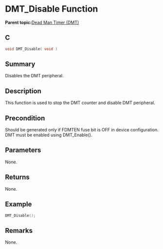# DMT\_Disable Function

**Parent topic:**[Dead Man Timer \(DMT\)](GUID-45E9C429-6449-4D83-986C-97A40E3FEB60.md)

## C

```c
void DMT_Disable( void )
```

## Summary

Disables the DMT peripheral.

## Description

This function is used to stop the DMT counter and disable DMT peripheral.

## Precondition

Should be generated only if FDMTEN fuse bit is OFF in device configuration. DMT must be enabled using DMT\_Enable\(\).

## Parameters

None.

## Returns

None.

## Example

```c
DMT_Disable();
```

## Remarks

None.

